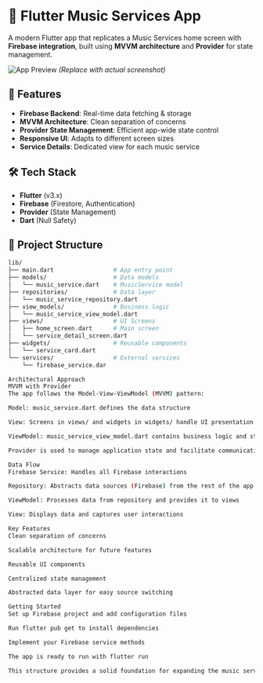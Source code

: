 # 🎵 Flutter Music Services App  

A modern Flutter app that replicates a Music Services home screen with **Firebase integration**, built using **MVVM architecture** and **Provider** for state management.  

![App Preview](https://via.placeholder.com/800x500?text=Music+Services+App+Preview) *(Replace with actual screenshot)*  

## 📌 Features  

- **Firebase Backend**: Real-time data fetching & storage  
- **MVVM Architecture**: Clean separation of concerns  
- **Provider State Management**: Efficient app-wide state control  
- **Responsive UI**: Adapts to different screen sizes  
- **Service Details**: Dedicated view for each music service  

## 🛠️ Tech Stack  

- **Flutter** (v3.x)  
- **Firebase** (Firestore, Authentication)  
- **Provider** (State Management)  
- **Dart** (Null Safety)  

## 📂 Project Structure  

```bash
lib/
├── main.dart                 # App entry point
├── models/                   # Data models
│   └── music_service.dart    # MusicService model
├── repositories/             # Data layer
│   └── music_service_repository.dart 
├── view_models/              # Business logic
│   └── music_service_view_model.dart
├── views/                    # UI Screens
│   ├── home_screen.dart      # Main screen
│   └── service_detail_screen.dart
├── widgets/                  # Reusable components
│   └── service_card.dart
└── services/                 # External services
    └── firebase_service.dar

Architectural Approach
MVVM with Provider
The app follows the Model-View-ViewModel (MVVM) pattern:

Model: music_service.dart defines the data structure

View: Screens in views/ and widgets in widgets/ handle UI presentation

ViewModel: music_service_view_model.dart contains business logic and state management

Provider is used to manage application state and facilitate communication between layers.

Data Flow
Firebase Service: Handles all Firebase interactions

Repository: Abstracts data sources (Firebase) from the rest of the app

ViewModel: Processes data from repository and provides it to views

View: Displays data and captures user interactions

Key Features
Clean separation of concerns

Scalable architecture for future features

Reusable UI components

Centralized state management

Abstracted data layer for easy source switching

Getting Started
Set up Firebase project and add configuration files

Run flutter pub get to install dependencies

Implement your Firebase service methods

The app is ready to run with flutter run

This structure provides a solid foundation for expanding the music services app with additional features while maintaining code organization and testability.
